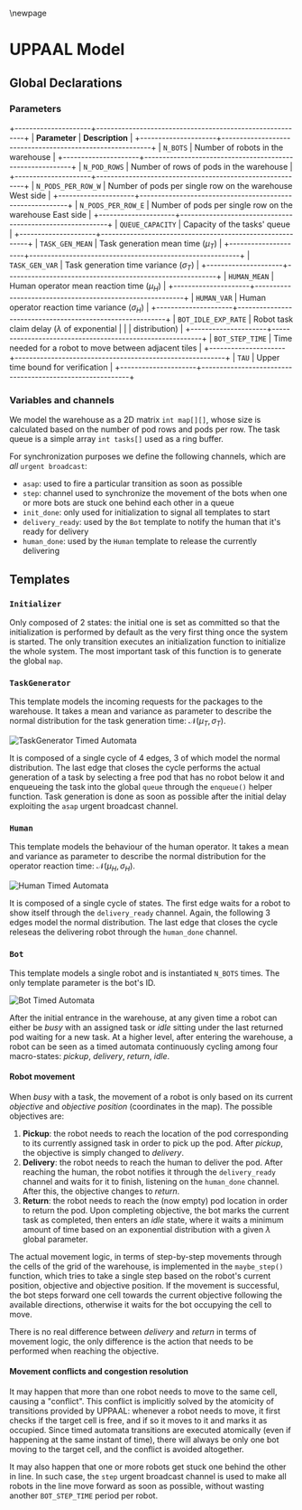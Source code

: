 \newpage

UPPAAL Model
============

Global Declarations
-------------------

### Parameters

+---------------------+----------------------------------------------------------+
| **Parameter**       | **Description**                                          |
+---------------------+----------------------------------------------------------+
| `N_BOTS`            | Number of robots in the warehouse                        |
+---------------------+----------------------------------------------------------+
| `N_POD_ROWS`        | Number of rows of pods in the warehouse                  |
+---------------------+----------------------------------------------------------+
| `N_PODS_PER_ROW_W`  | Number of pods per single row on the warehouse West side |
+---------------------+----------------------------------------------------------+
| `N_PODS_PER_ROW_E`  | Number of pods per single row on the warehouse East side |
+---------------------+----------------------------------------------------------+
| `QUEUE_CAPACITY`    | Capacity of the tasks' queue                             |
+---------------------+----------------------------------------------------------+
| `TASK_GEN_MEAN`     | Task generation mean time ($\mu_T$)                      |
+---------------------+----------------------------------------------------------+
| `TASK_GEN_VAR`      | Task generation time variance ($\sigma_T$)               |
+---------------------+----------------------------------------------------------+
| `HUMAN_MEAN`        | Human operator mean reaction time ($\mu_H$)              |
+---------------------+----------------------------------------------------------+
| `HUMAN_VAR`         | Human operator reaction time variance ($\sigma_H$)       |
+---------------------+----------------------------------------------------------+
| `BOT_IDLE_EXP_RATE` | Robot task claim delay ($\lambda$ of exponential         |
|                     | distribution)                                            |
+---------------------+----------------------------------------------------------+
| `BOT_STEP_TIME`     | Time needed for a robot to move between adjacent tiles   |
+---------------------+----------------------------------------------------------+
| `TAU`               | Upper time bound for verification                        |
+---------------------+----------------------------------------------------------+

### Variables and channels

We model the warehouse as a 2D matrix `int map[][]`, whose size is calculated
based on the number of pod rows and pods per row. The task queue is a simple
array `int tasks[]` used as a ring buffer.

For synchronization purposes we define the following channels, which are *all*
`urgent broadcast`:

- `asap`: used to fire a particular transition as soon as possible
- `step`: channel used to synchronize the movement of the bots when one or more
  bots are stuck one behind each other in a queue
- `init_done`: only used for initialization to signal all templates to start
- `delivery_ready`: used by the `Bot` template to notify the human that it's
  ready for delivery
- `human_done`: used by the `Human` template to release the currently delivering

Templates
---------

### `Initializer`

Only composed of 2 states: the initial one is set as committed so that the
initialization is performed by default as the very first thing once the system
is started. The only transition executes an initialization function to
initialize the whole system. The most important task of this function is to
generate the global `map`.

### `TaskGenerator`

This template models the incoming requests for the packages to the warehouse. It
takes a mean and variance as parameter to describe the normal distribution for
the task generation time: $\mathcal{N}(\mu_T, \sigma_T)$.

![`TaskGenerator` Timed Automata](assets/ta_taskgenerator.png)

It is composed of a single cycle of 4 edges, 3 of which model the normal
distribution. The last edge that closes the cycle performs the actual generation
of a task by selecting a free pod that has no robot below it and enqueueing the
task into the global `queue` through the `enqueue()` helper function. Task
generation is done as soon as possible after the initial delay exploiting the
`asap` urgent broadcast channel.

### `Human`

This template models the behaviour of the human operator. It takes a mean and
variance as parameter to describe the normal distribution for the operator
reaction time: $\mathcal{N}(\mu_H, \sigma_H)$.

![`Human` Timed Automata](assets/ta_human.png)

It is composed of a single cycle of states. The first edge waits for a robot to
show itself through the `delivery_ready` channel. Again, the following 3 edges
model the normal distribution. The last edge that closes the cycle releseas the
delivering robot through the `human_done` channel.

### `Bot`

This template models a single robot and is instantiated `N_BOTS` times. The only
template parameter is the bot's ID.

![`Bot` Timed Automata](assets/ta_bot.png)

After the initial entrance in the warehouse, at any given time a robot can
either be *busy* with an assigned task or *idle* sitting under the last returned
pod waiting for a new task. At a higher level, after entering the warehouse, a
robot can be seen as a timed automata continuously cycling among four
macro-states: *pickup*, *delivery*, *return*, *idle*.

#### Robot movement

When *busy* with a task, the movement of a robot is only based on its current
*objective* and *objective position* (coordinates in the map). The possible
objectives are:

1. **Pickup**: the robot needs to reach the location of the pod corresponding to
   its currently assigned task in order to pick up the pod. After *pickup*, the 
   objective is simply changed to *delivery*.
2. **Delivery**: the robot needs to reach the human to deliver the pod. After
   reaching the human, the robot notifies it through the `delivery_ready`
   channel and waits for it to finish, listening on the `human_done` channel.
   After this, the objective changes to *return*.
3. **Return**: the robot needs to reach the (now empty) pod location in order to
   return the pod. Upon completing objective, the bot marks the current task as
   completed, then enters an *idle* state, where it waits a minimum amount of
   time based on an exponential distribution with a given $\lambda$ global
   parameter.

The actual movement logic, in terms of step-by-step movements through the cells
of the grid of the warehouse, is implemented in the `maybe_step()` function,
which tries to take a single step based on the robot's current position,
objective and objective position. If the movement is successful, the bot steps
forward one cell towards the current objective following the available
directions, otherwise it waits for the bot occupying the cell to move.

There is no real difference between *delivery* and *return* in terms of movement
logic, the only difference is the action that needs to be performed when
reaching the objective.

#### Movement conflicts and congestion resolution

It may happen that more than one robot needs to move to the same cell, causing
a "conflict". This conflict is implicitly solved by the atomicity of transitions
provided by UPPAAL: whenever a robot needs to move, it first checks if the
target cell is free, and if so it moves to it and marks it as occupied. Since
timed automata transitions are executed atomically (even if happening at the
same instant of time), there will always be only one bot moving to the target
cell, and the conflict is avoided altogether.

It may also happen that one or more robots get stuck one behind the other in
line. In such case, the `step` urgent broadcast channel is used to make all
robots in the line move forward as soon as possible, without wasting another
`BOT_STEP_TIME` period per robot.
